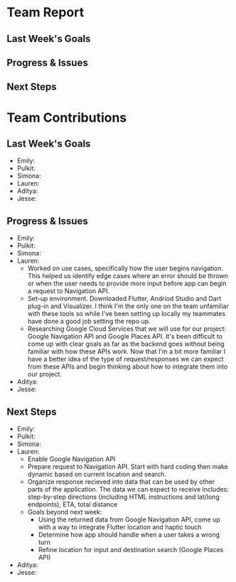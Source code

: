 # Team Report

## Last Week's Goals

## Progress & Issues

## Next Steps


# Team Contributions

## Last Week's Goals

- Emily:
- Pulkit:
- Simona:
- Lauren:
- Aditya:
- Jesse:

## Progress & Issues
- Emily:
- Pulkit:
- Simona:
- Lauren:
  - Worked on use cases, specifically how the user begins navigation. This helped us identify edge cases where an error should be thrown or when the user needs to provide more input before app can begin a request to Navigation API.
  - Set-up environment. Downloaded Flutter, Andriod Studio and Dart plug-in and Visualizer. I think I'm the only one on the team unfamiliar with these tools so while I've been setting up locally my teammates have done a good job setting the repo up.
  - Researching Google Cloud Services that we will use for our project: Google Navigation API and Google Places API. It's been difficult to come up with clear goals as far as the backend goes without being familiar with how these APIs work. Now that I'm a bit more familiar I have a better idea of the type of request/responses we can expect from these APIs and begin thinking about how to integrate them into our project.
- Aditya:
- Jesse:

## Next Steps
- Emily:
- Pulkit:
- Simona:
- Lauren:
  - Enable Google Navigation API
  - Prepare request to Navigation API. Start with hard coding then make dynamic based on current location and search.
  - Organize response recieved into data that can be used by other parts of the application.  The data we can expect to receive includes: step-by-step directions (including HTML instructions and lat/long endpoints), ETA, total distance
  - Goals beyond next week:
    - Using the returned data from Google Navigation API, come up with a way to integrate Flutter location and haptic touch
    - Determine how app should handle when a user takes a wrong turn
    - Refine location for input and destination search (Google Places API)
- Aditya:
- Jesse:
